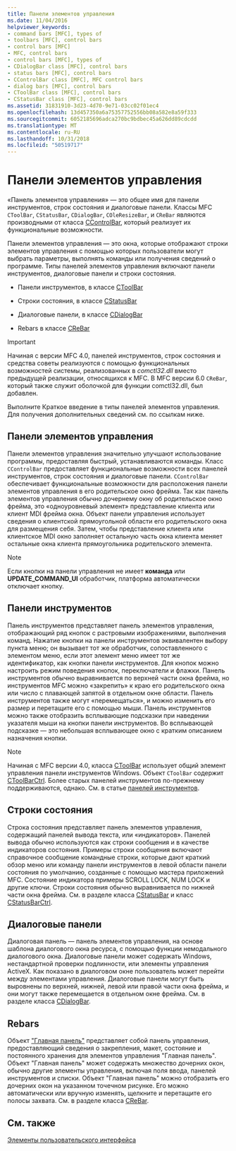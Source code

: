 ```yaml
---
title: Панели элементов управления
ms.date: 11/04/2016
helpviewer_keywords:
- command bars [MFC], types of
- toolbars [MFC], control bars
- control bars [MFC]
- MFC, control bars
- control bars [MFC], types of
- CDialogBar class [MFC], control bars
- status bars [MFC], control bars
- CControlBar class [MFC], MFC control bars
- dialog bars [MFC], control bars
- CToolBar class [MFC], control bars
- CStatusBar class [MFC], control bars
ms.assetid: 31831910-3d23-4d70-9e71-03cc02f01ec4
ms.openlocfilehash: 13d457350a6a75357752556bb08a582e8a59f333
ms.sourcegitcommit: 6052185696adca270bc9bdbec45a626dd89cdcdd
ms.translationtype: MT
ms.contentlocale: ru-RU
ms.lasthandoff: 10/31/2018
ms.locfileid: "50519717"
---
```

# <a name="control-bars"></a>Панели элементов управления

«Панель элементов управления» — это общее имя для панели инструментов, строк состояния и диалоговые панели. Классы MFC `CToolBar`, `CStatusBar`, `CDialogBar`, `COleResizeBar`, и `CReBar` являются производными от класса [CControlBar](../mfc/reference/ccontrolbar-class.md), который реализует их функциональные возможности.

Панели элементов управления — это окна, которые отображают строки элементов управления с помощью которых пользователи могут выбрать параметры, выполнять команды или получения сведений о программе. Типы панелей элементов управления включают панели инструментов, диалоговые панели и строки состояния.

- Панели инструментов, в классе [CToolBar](../mfc/reference/ctoolbar-class.md)

- Строки состояния, в классе [CStatusBar](../mfc/reference/cstatusbar-class.md)

- Диалоговые панели, в классе [CDialogBar](../mfc/reference/cdialogbar-class.md)

- Rebars в классе [CReBar](../mfc/reference/crebar-class.md)

> [!IMPORTANT]
>  Начиная с версии MFC 4.0, панелей инструментов, строк состояния и средства советы реализуются с помощью функциональных возможностей системы, реализованных в *comctl32.dll* вместо предыдущей реализации, относящихся к MFC. В MFC версии 6.0 `CReBar`, который также служит оболочкой для функции comctl32.dll, был добавлен.

Выполните Краткое введение в типы панелей элементов управления. Для получения дополнительных сведений см. по ссылкам ниже.

## <a name="control-bars"></a>Панели элементов управления

Панели элементов управления значительно улучшают использование программы, предоставляя быстрый, устанавливаются команды. Класс `CControlBar` предоставляет функциональные возможности всех панелей инструментов, строк состояния и диалоговые панели. `CControlBar` обеспечивает функциональные возможности для расположения панели элементов управления в его родительское окно фрейма. Так как панель элементов управления обычно дочернему окну об родительское окно фрейма, это «одноуровневый элемент» представление клиента или клиент MDI фрейма окна. Объект панели управления использует сведения о клиентской прямоугольной области его родительского окна для размещения себя. Затем, чтобы представление клиента или клиентское MDI окно заполняет остальную часть окна клиента меняет остальные окна клиента прямоугольника родительского элемента.

> [!NOTE]
>  Если кнопки на панели управления не имеет **команда** или **UPDATE_COMMAND_UI** обработчик, платформа автоматически отключает кнопку.

## <a name="toolbars"></a>Панели инструментов

Панель инструментов представляет панель элементов управления, отображающий ряд кнопок с растровыми изображениями, выполнения команд. Нажатие кнопки на панели инструментов эквивалентен выбору пункта меню; он вызывает тот же обработчик, сопоставленного с элементом меню, если этот элемент меню имеет тот же идентификатор, как кнопки панели инструментов. Для кнопок можно настроить режим поведения кнопок, переключатели и флажки. Панель инструментов обычно выравнивается по верхней части окна фрейма, но инструментов MFC можно «закрепить» к краю его родительского окна или число с плавающей запятой в отдельном окне области. Панель инструментов также могут «перемещаться», и можно изменить его размер и перетащите его с помощью мыши. Панель инструментов можно также отобразить всплывающие подсказки при наведении указателя мыши на кнопки панели инструментов. Во всплывающей подсказке — это небольшая всплывающее окно с кратким описанием назначения кнопки.

> [!NOTE]
>  Начиная с MFC версии 4.0, класса [CToolBar](../mfc/reference/ctoolbar-class.md) использует общий элемент управления панели инструментов Windows. Объект `CToolBar` содержит [CToolBarCtrl](../mfc/reference/ctoolbarctrl-class.md). Более старых панелей инструментов по-прежнему поддерживаются, однако. См. в статье [панелей инструментов](../mfc/mfc-toolbar-implementation.md).

## <a name="status-bars"></a>Строки состояния

Строка состояния представляет панель элементов управления, содержащий панелей вывода текста, или «индикаторов». Панелей вывода обычно используются как строки сообщения и в качестве индикаторов состояния. Примеры строки сообщения включают справочное сообщение командные строки, которые дают краткий обзор меню или команду панели инструментов в левой области панели состояния по умолчанию, созданные с помощью мастера приложений MFC. Состояние индикатора примеры SCROLL LOCK, NUM LOCK и другие ключи. Строки состояния обычно выравнивается по нижней части окна фрейма. См. в разделе класса [CStatusBar](../mfc/reference/cstatusbar-class.md) и класс [CStatusBarCtrl](../mfc/reference/cstatusbarctrl-class.md).

## <a name="dialog-bars"></a>Диалоговые панели

Диалоговая панель — панель элементов управления, на основе шаблона диалогового окна ресурса, с помощью функции немодального диалогового окна. Диалоговые панели может содержать Windows, нестандартной проверки подлинности, или элементы управления ActiveX. Как показано в диалоговом окне пользователь может перейти между элементами управления. Диалоговые панели могут быть выровнены по верхней, нижней, левой или правой части окна фрейма, и они могут также перемещается в отдельном окне фрейма. См. в разделе класса [CDialogBar](../mfc/reference/cdialogbar-class.md).

## <a name="rebars"></a>Rebars

Объект ["Главная панель"](../mfc/using-crebarctrl.md) представляет собой панель управления, предоставляющий сведения о закрепления, макет, состояние и постоянного хранения для элементов управления "Главная панель". Объект "Главная панель" может содержать множество дочерних окон, обычно другие элементы управления, включая поля ввода, панелей инструментов и списки. Объект "Главная панель" можно отобразить его дочерних окон на указанном точечном рисунке. Его можно автоматически или вручную изменять, щелкните и перетащите его полосы захвата. См. в разделе класса [CReBar](../mfc/reference/crebar-class.md).

## <a name="see-also"></a>См. также

[Элементы пользовательского интерфейса](../mfc/user-interface-elements-mfc.md)
